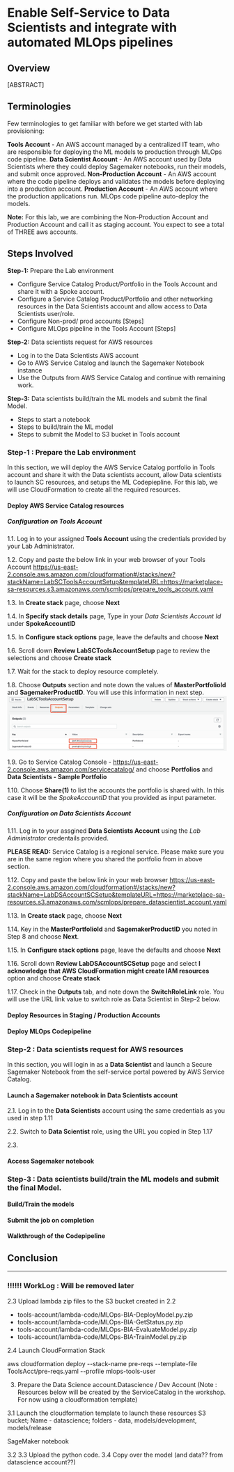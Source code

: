 # Enable Self-Service to Data Scientists and integrate with automated MLOps pipelines

## Overview
[ABSTRACT]

## Terminologies

Few terminologies to get familiar with before we get started with lab provisioning:

**Tools Account** - An AWS account managed by a centralized IT team, who are responsible for deploying the ML models to production through MLOps code pipeline.
**Data Scientist Account** - An AWS account used by Data Scientists where they could deploy Sagemaker notebooks, run their models, and submit once approved.
**Non-Production Account** - An AWS account where the code pipeline deploys and validates the models before deploying into a production account.
**Production Account** - An AWS account where the production applications run. MLOps code pipeline auto-deploy the models.

**Note:** For this lab, we are combining the Non-Production Account and Production Account and call it as staging account. You expect to see a total of THREE aws accounts.

## Steps Involved

**Step-1:** Prepare the Lab environment 
* Configure Service Catalog Product/Portfolio in the Tools Account and share it with a Spoke account.
* Configure a Service Catalog Product/Portfolio and other networking resources in the Data Scientists account and allow access to Data Scientists user/role.
* Configure Non-prod/ prod accounts [Steps]
* Configure MLOps pipeline in the Tools Account [Steps]

**Step-2:** Data scientists request for AWS resources 
* Log in to the Data Scientists AWS account
* Go to AWS Service Catalog and launch the Sagemaker Notebook instance
* Use the Outputs from AWS Service Catalog and continue with remaining work.

**Step-3:** Data scientists build/train the ML models and submit the final Model.
* Steps to start a notebook
* Steps to build/train the ML model
* Steps to submit the Model to S3 bucket in Tools account


### Step-1 : Prepare the Lab environment

In this section, we will deploy the AWS Service Catalog portfolio in Tools account and share it with the Data scientists account, allow Data scientists to launch SC resources, and setups the ML Codepiepline. For this lab, we will use CloudFormation to create all the required resources.  

#### Deploy AWS Service Catalog resources
##### Configuration on Tools Account
1.1. Log in to your assigned **Tools Account** using the  credentials provided by your Lab Administrator.

1.2. Copy and paste the below link in your web browser of your Tools Account
https://us-east-2.console.aws.amazon.com/cloudformation#/stacks/new?stackName=LabSCToolsAccountSetup&templateURL=https://marketplace-sa-resources.s3.amazonaws.com/scmlops/prepare_tools_account.yaml

1.3. In **Create stack** page, choose **Next**

1.4. In **Specify stack details** page, Type in your *Data Scientists Account Id* under **SpokeAccountID** 

1.5. In **Configure stack options** page, leave the defaults and choose **Next**

1.6. Scroll down **Review LabSCToolsAccountSetup** page to review the selections and choose **Create stack**

1.7. Wait for the stack to deploy resource completely.

1.8. Choose **Outputs** section and note down the values of **MasterPortfolioId** and **SagemakerProductID**. You will use this information in next step.
![Outputs Screenshot](servicecatalog-products/ToolsAccount_Outputs.png)

1.9. Go to Service Catalog Console - https://us-east-2.console.aws.amazon.com/servicecatalog/ and choose **Portfolios** and **Data Scientists - Sample Portfolio**

1.10. Choose **Share(1)** to list the accounts the portfolio is shared with. In this case it will be the *SpokeAccountID* that you provided as input parameter.

##### Configuration on Data Scientists Account
1.11. Log in to your assgined **Data Scientists Account** using the *Lab Administrator* credentails provided.

**PLEASE READ:** Service Catalog is a regional service. Please make sure you are in the same region where you shared the portfolio from in above section.

1.12. Copy and paste the below link in your web browser
https://us-east-2.console.aws.amazon.com/cloudformation#/stacks/new?stackName=LabDSAccountSCSetup&templateURL=https://marketplace-sa-resources.s3.amazonaws.com/scmlops/prepare_datascientist_account.yaml

1.13. In **Create stack** page, choose **Next**

1.14. Key in the **MasterPortfolioId** and **SagemakerProductID** you noted in Step 8 and choose **Next**.

1.15. In **Configure stack options** page, leave the defaults and choose **Next**

1.16. Scroll down **Review LabDSAccountSCSetup** page and select **I acknowledge that AWS CloudFormation might create IAM resources** option and choose **Create stack**

1.17. Check in the **Outputs** tab, and note down the **SwitchRoleLink** role. You will use the URL link value to switch role as Data Scientist in Step-2 below.

#### Deploy Resources in Staging / Production Accounts

#### Deploy MLOps Codepipeline

### Step-2 : Data scientists request for AWS resources

In this section, you will login in as a **Data Scientist** and launch a Secure Sagemaker Notebook from the self-service portal powered by AWS Service Catalog.

#### Launch a Sagemaker notebook in Data Scientists account
2.1. Log in to the **Data Scientists** account using the same credentials as you used in step 1.11

2.2. Switch to **Data Scientist** role, using the URL you copied in Step 1.17

2.3. 

#### Access Sagemaker notebook

### Step-3 : Data scientists build/train the ML models and submit the final Model.

#### Build/Train the models

#### Submit the job on completion

#### Walkthrough  of the Codepipeline


## Conclusion


---
### !!!!!! WorkLog : Will be removed later

2.3 Upload lambda zip files to the S3 bucket created in 2.2

* tools-account/lambda-code/MLOps-BIA-DeployModel.py.zip
* tools-account/lambda-code/MLOps-BIA-GetStatus.py.zip
* tools-account/lambda-code/MLOps-BIA-EvaluateModel.py.zip
* tools-account/lambda-code/MLOps-BIA-TrainModel.py.zip
 
2.4 Launch CloudFormation Stack

aws cloudformation deploy --stack-name pre-reqs  --template-file ToolsAcct/pre-reqs.yaml --profile mlops-tools-user 


3. Prepare the Data Science account.Datascience / Dev Account
(Note : Resources below will be created by the ServiceCatalog in the workshop.  For
now using a cloudformation template)

3.1 Launch the cloudformation template to launch these resources
S3 bucket; Name - datascience; folders - data, models/development, models/release

SageMaker notebook

3.2 
3.3 Upload the python code.
3.4 Copy over the model (and data?? from datascience account??)


